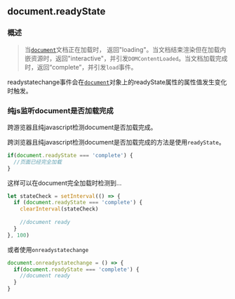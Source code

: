 ## document.readyState

### 概述

> 当[`document`](https://developer.mozilla.org/zh-CN/docs/Web/API/Document)文档正在加载时， 返回"loading"。当文档结束渲染但在加载内嵌资源时，返回"interactive"，并引发`DOMContentLoaded`。当文档加载完成时，返回“complete”，并引发`load`事件。



readystatechange事件会在[`document`](https://developer.mozilla.org/zh-CN/docs/Web/API/Document)对象上的readyState属性的属性值发生变化时触发。

### 纯js监听document是否加载完成

跨游览器且纯javascript检测document是否加载完成。

跨浏览器且纯javascript检测document是否加载完成的方法是使用`readyState`。

```javascript
if(document.readyState === 'complete') {
  //页面已经完全加载
}
```

这样可以在document完全加载时检测到...

```Javascript
let stateCheck = setInterval(() => {
  if (document.readyState === 'complete') {
    clearInterval(stateCheck)
    
    //document ready
  }
}, 100)
```

或者使用`onreadystatechange`

```Javascript
document.onreadystatechange = () => {
  if(document.readyState === 'complete') {
    //document ready
  }
}
```